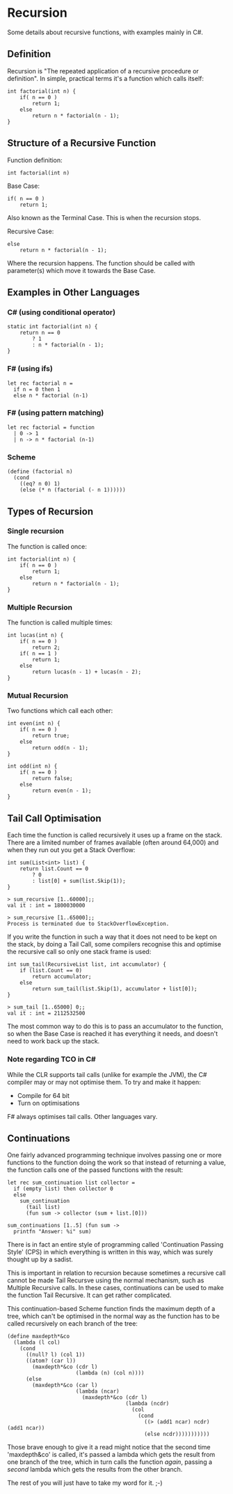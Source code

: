 Recursion
=========

Some details about recursive functions, with examples mainly in C#.

## Definition

Recursion is "The repeated application of a recursive procedure or definition".  In simple, practical terms it's a function which calls itself:

    int factorial(int n) {
        if( n == 0 )
            return 1;
        else
            return n * factorial(n - 1);
    }

## Structure of a Recursive Function

Function definition:

    int factorial(int n)

Base Case:

    if( n == 0 )
        return 1;

Also known as the Terminal Case.  This is when the recursion stops.

Recursive Case:

    else
        return n * factorial(n - 1);

Where the recursion happens.  The function should be called with parameter(s) which move it towards the Base Case.

## Examples in Other Languages
        
### C# (using conditional operator)

    static int factorial(int n) {
        return n == 0
            ? 1
            : n * factorial(n - 1);
    }

### F# (using ifs)

    let rec factorial n =
      if n = 0 then 1
      else n * factorial (n-1)
    
### F# (using pattern matching)

    let rec factorial = function
      | 0 -> 1
      | n -> n * factorial (n-1)
      
### Scheme

    (define (factorial n)
      (cond 
        ((eq? n 0) 1)
        (else (* n (factorial (- n 1))))))

## Types of Recursion

### Single recursion

The function is called once:

    int factorial(int n) {
        if( n == 0 )
            return 1;
        else
            return n * factorial(n - 1);
    }

### Multiple Recursion

The function is called multiple times:

    int lucas(int n) {
        if( n == 0 )
            return 2;
        if( n == 1 )
            return 1;
        else
            return lucas(n - 1) + lucas(n - 2);
    }

### Mutual Recursion

Two functions which call each other:

    int even(int n) {
        if( n == 0 )
            return true;
        else
            return odd(n - 1);
    }
    
    int odd(int n) {
        if( n == 0 )
            return false;
        else
            return even(n - 1);
    }

## Tail Call Optimisation

Each time the function is called recursively it uses up a frame on the stack.  There are a limited number of frames available (often around 64,000) and when they run out you get a Stack Overflow:

    int sum(List<int> list) {
        return list.Count == 0
            ? 0
            : list[0] + sum(list.Skip(1));
    }

    > sum_recursive [1..60000];;
    val it : int = 1800030000
    
    > sum_recursive [1..65000];;
    Process is terminated due to StackOverflowException.
    
If you write the function in such a way that it does not need to be kept on the stack, by doing a Tail Call, some compilers recognise this and optimise the recursive call so only one stack frame is used:

    int sum_tail(RecursiveList list, int accumulator) {
        if (list.Count == 0) 
            return accumulator;
        else
            return sum_tail(list.Skip(1), accumulator + list[0]);
    }

    > sum_tail [1..65000] 0;;
    val it : int = 2112532500

The most common way to do this is to pass an accumulator to the function, so when the Base Case is reached it has everything it needs, and doesn't need to work back up the stack.

### Note regarding TCO in C#  

While the CLR supports tail calls (unlike for example the JVM), the C# compiler may or may not optimise them.  To try and make it happen:
* Compile for 64 bit
* Turn on optimisations

F# always optimises tail calls.  Other languages vary.

## Continuations

One fairly advanced programming technique involves passing one or more functions to the function doing the work so that instead of returning a value, the function calls one of the passed functions with the result:

    let rec sum_continuation list collector =
      if (empty list) then collector 0
      else 
        sum_continuation 
          (tail list) 
          (fun sum -> collector (sum + list.[0]))
    
    sum_continuations [1..5] (fun sum ->
      printfn "Answer: %i" sum)

There is in fact an entire style of programming called 'Continuation Passing Style' (CPS) in which everything is written in this way, which was surely thought up by a sadist.

This is important in relation to recursion because sometimes a recursive call cannot be made Tail Recursve using the normal mechanism, such as Multiple Recursive calls.  In these cases, continuations can be used to make the function Tail Recursive.  It can get rather complicated.

This continuation-based Scheme function finds the maximum depth of a tree, which can't be optimised in the normal way as the function has to be called recursively on each branch of the tree:

    (define maxdepth*&co
      (lambda (l col)
        (cond
          ((null? l) (col 1))
          ((atom? (car l)) 
            (maxdepth*&co (cdr l)
                          (lambda (n) (col n))))
          (else 
            (maxdepth*&co (car l)
                          (lambda (ncar) 
                            (maxdepth*&co (cdr l) 
                                          (lambda (ncdr) 
                                            (col 
                                              (cond
                                                ((> (add1 ncar) ncdr) (add1 ncar))
                                                (else ncdr)))))))))))

Those brave enough to give it a read might notice that the second time 'maxdepth&co' is called, it's passed a lambda which gets the result from one branch of the tree, which in turn calls the function *again*, passing a *second* lambda which gets the results from the other branch.

The rest of you will just have to take my word for it. ;-)
